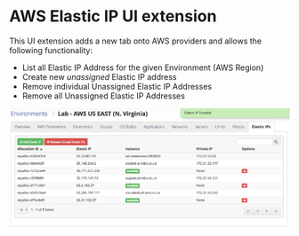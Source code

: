 # AWS Elastic IP UI extension
This UI extension adds a new tab onto AWS providers and allows the following functionality:
* List all Elastic IP Address for the given Environment (AWS Region)
* Create new *unassigned* Elastic IP address
* Remove individual Unassigned Elastic IP Addresses
* Remove all Unassigned Elastic IP Addresses

![UI Extension](screenshots/screen1.png "Example UI Extension")

